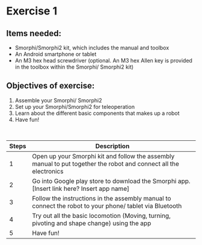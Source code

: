 # Exercise 1
## Items needed:
* Smorphi/Smorphi2 kit, which includes the manual and toolbox
* An Android smartphone or tablet
* An M3 hex head screwdriver (optional. An M3 hex Allen key is provided in the toolbox within the Smorphi/ Smorphi2 kit)

## Objectives of exercise:
1. Assemble your Smorphi/ Smorphi2
2. Set up your Smorphi/Smorphi2 for teleoperation
3. Learn about the different basic components that makes up a robot
4. Have fun!

<br />

Steps | Description
-- | --
1 | Open up your Smorphi kit and follow the assembly manual to put together the robot and connect all the electronics
2 | Go into Google play store to download the Smorphi app. [Insert link here? Insert app name]
3 | Follow the instructions in the assembly manual to connect the robot to your phone/ tablet via Bluetooth
4 | Try out all the basic locomotion (Moving, turning, pivoting and shape change) using the app
5 | Have fun!
